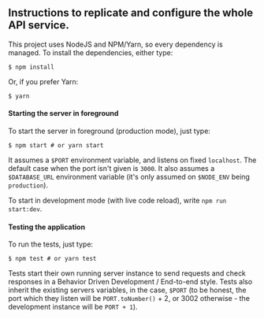 ## Instructions to replicate and configure the whole API service.

This project uses NodeJS and NPM/Yarn, so every dependency is managed. To install
the dependencies, either type:

```shell
$ npm install
```

Or, if you prefer Yarn:

```shell
$ yarn
```

#### Starting the server in foreground

To start the server in foreground (production mode), just type:

```shell
$ npm start # or yarn start
```

It assumes a `$PORT` environment variable, and listens on fixed `localhost`.
The default case when the port isn't given is `3000`. It also assumes a
`$DATABASE_URL` environment variable (it's only assumed on `$NODE_ENV` being
`production`).

To start in development mode (with live code reload), write `npm run start:dev`.

#### Testing the application

To run the tests, just type:

```shell
$ npm test # or yarn test
```

Tests start their own running server instance to send requests and check
responses in a Behavior Driven Development / End-to-end style. Tests also
inherit the existing servers variables, in the case, `$PORT` (to
be honest, the port which they listen will be `PORT.toNumber()` + 2, or 3002
otherwise - the development instance will be `PORT + 1`).
